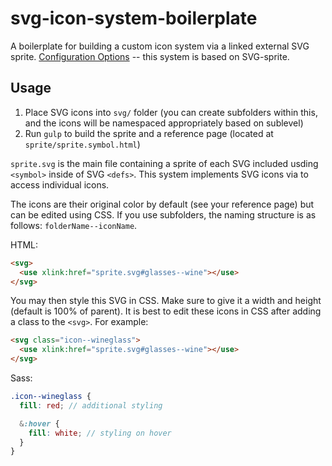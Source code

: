 # svg-icon-system-boilerplate

A boilerplate for building a custom icon system via a linked external SVG sprite. [Configuration Options](https://github.com/jkphl/svg-sprite) -- this system is based on SVG-sprite.

## Usage

1. Place SVG icons into `svg/` folder (you can create subfolders within this, and the icons will be namespaced appropriately based on sublevel)
2. Run `gulp` to build the sprite and a reference page (located at `sprite/sprite.symbol.html`)

`sprite.svg` is the main file containing a sprite of each SVG included usding `<symbol>` inside of SVG `<defs>`. This system implements SVG icons via [<use>](https://developer.mozilla.org/en-US/docs/Web/SVG/Element/use) to access individual icons.

The icons are their original color by default (see your reference page) but can be edited using CSS. If you use subfolders, the naming structure is as follows: `folderName--iconName`.

HTML:
```html
<svg>
  <use xlink:href="sprite.svg#glasses--wine"></use>
</svg>
```

You may then style this SVG in CSS. Make sure to give it a width and height (default is 100% of parent). It is best to edit these icons in CSS after adding a class to the `<svg>`. For example:

```html
<svg class="icon--wineglass">
  <use xlink:href="sprite.svg#glasses--wine"></use>
</svg>
```

Sass:
```scss
.icon--wineglass {
  fill: red; // additional styling

  &:hover {
    fill: white; // styling on hover
  }
}
```